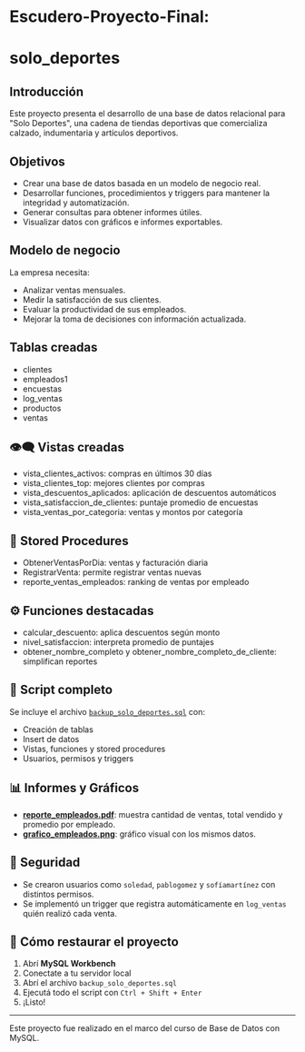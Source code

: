 # Escudero-Proyecto-Final:
# solo_deportes

## Introducción

Este proyecto presenta el desarrollo de una base de datos relacional para "Solo Deportes", una cadena de tiendas deportivas que comercializa calzado, indumentaria y artículos deportivos.

##  Objetivos

- Crear una base de datos basada en un modelo de negocio real.
- Desarrollar funciones, procedimientos y triggers para mantener la integridad y automatización.
- Generar consultas para obtener informes útiles.
- Visualizar datos con gráficos e informes exportables.

##  Modelo de negocio

La empresa necesita:
- Analizar ventas mensuales.
- Medir la satisfacción de sus clientes.
- Evaluar la productividad de sus empleados.
- Mejorar la toma de decisiones con información actualizada.

## Tablas creadas

- clientes
- empleados1
- encuestas
- log_ventas
- productos
- ventas

## 👁️‍🗨️ Vistas creadas

- vista_clientes_activos: compras en últimos 30 días
- vista_clientes_top: mejores clientes por compras
- vista_descuentos_aplicados: aplicación de descuentos automáticos
- vista_satisfaccion_de_clientes: puntaje promedio de encuestas
- vista_ventas_por_categoria: ventas y montos por categoría

## 🧾 Stored Procedures

- ObtenerVentasPorDia: ventas y facturación diaria
- RegistrarVenta: permite registrar ventas nuevas
- reporte_ventas_empleados: ranking de ventas por empleado

## ⚙️ Funciones destacadas

- calcular_descuento: aplica descuentos según monto
- nivel_satisfaccion: interpreta promedio de puntajes
- obtener_nombre_completo y obtener_nombre_completo_de_cliente: simplifican reportes




## 📄 Script completo

Se incluye el archivo [`backup_solo_deportes.sql`](backup_solo_deportes.sql) con:
- Creación de tablas
- Insert de datos
- Vistas, funciones y stored procedures
- Usuarios, permisos y triggers

## 📊 Informes y Gráficos

- **[reporte_empleados.pdf](reporte_empleados.pdf)**: muestra cantidad de ventas, total vendido y promedio por empleado.
- **[grafico_empleados.png](grafico_empleados.png)**: gráfico visual con los mismos datos.






## 🔐 Seguridad

- Se crearon usuarios como `soledad`, `pablogomez` y `sofíamartínez` con distintos permisos.
- Se implementó un trigger que registra automáticamente en `log_ventas` quién realizó cada venta.

## 📎 Cómo restaurar el proyecto

1. Abrí **MySQL Workbench**
2. Conectate a tu servidor local
3. Abrí el archivo `backup_solo_deportes.sql`
4. Ejecutá todo el script con `Ctrl + Shift + Enter`
5. ¡Listo!

---

Este proyecto fue realizado en el marco del curso de Base de Datos con MySQL.


